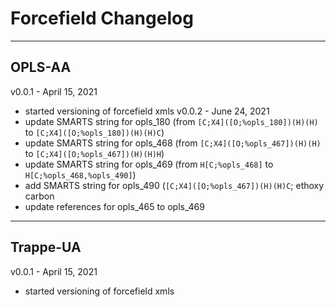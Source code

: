 # Forcefield Changelog
----
## OPLS-AA

v0.0.1 - April 15, 2021
 - started versioning of forcefield xmls
v0.0.2 - June 24, 2021
 - update SMARTS string for opls_180 (from `[C;X4]([O;%opls_180])(H)(H)` to `[C;X4]([O;%opls_180])(H)(H)C`)
 - update SMARTS string for opls_468 (from `[C;X4]([O;%opls_467])(H)(H)` to `[C;X4]([O;%opls_467])(H)(H)H`)
 - update SMARTS string for opls_469 (from `H[C;%opls_468]` to `H[C;%opls_468,%opls_490]`)
 - add SMARTS string for opls_490 (`[C;X4]([O;%opls_467])(H)(H)C`; ethoxy carbon
 - update references for opls_465 to opls_469
----
## Trappe-UA

v0.0.1 - April 15, 2021
 - started versioning of forcefield xmls
